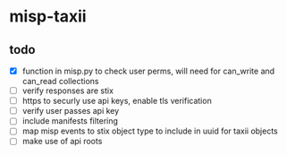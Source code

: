 # misp-taxii

## todo
- [x] function in misp.py to check user perms, will need for can_write and can_read collections
- [ ] verify responses are stix
- [ ] https to securly use api keys, enable tls verification
- [ ] verify user passes api key
- [ ] include manifests filtering
- [ ] map misp events to stix object type to include in uuid for taxii objects
- [ ] make use of api roots